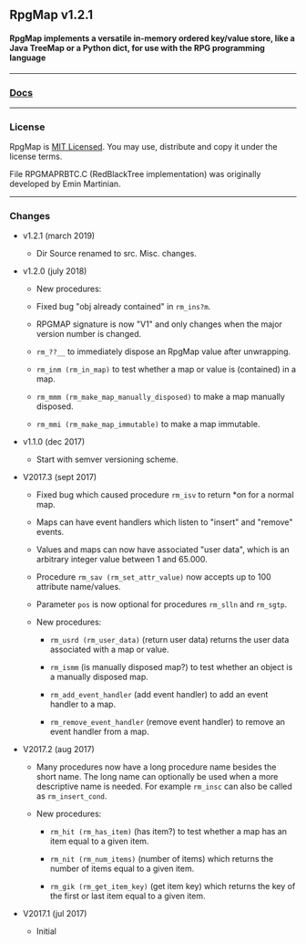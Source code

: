 ## RpgMap v1.2.1

#### RpgMap implements a versatile in-memory ordered key/value store, like a Java TreeMap or a Python dict, for use with the RPG programming language

***

### [Docs](https://johnerps.com/RpgMap/docs/index.html)

***

### License

RpgMap is [MIT Licensed](LICENSE). You may use, distribute and copy it under the license terms.

File RPGMAPRBTC.C (RedBlackTree implementation) was originally developed by Emin Martinian.

***

### Changes

* v1.2.1 (march 2019)

  * Dir Source renamed to src. Misc. changes.

* v1.2.0 (july 2018)

  * New procedures:

  * Fixed bug "obj already contained" in `rm_ins?m`.

  * RPGMAP signature is now "V1" and only changes when the major version number is changed.

  * `rm_??__` to immediately dispose an RpgMap value after unwrapping.

  * `rm_inm (rm_in_map)` to test whether a map or value is (contained) in a map.

  * `rm_mmm (rm_make_map_manually_disposed)` to make a map manually disposed.

  * `rm_mmi (rm_make_map_immutable)` to make a map immutable.

* v1.1.0 (dec 2017)

  * Start with semver versioning scheme.

* V2017.3 (sept 2017)

  * Fixed bug which caused procedure `rm_isv` to return *on for a normal map.

  * Maps can have event handlers which listen to "insert" and "remove" events.

  * Values and maps can now have associated "user data", which is an arbitrary integer value between 1 and 65.000.

  * Procedure `rm_sav (rm_set_attr_value)` now accepts up to 100 attribute name/values.

  * Parameter `pos` is now optional for procedures `rm_slln` and `rm_sgtp`.

  * New procedures:

    * `rm_usrd (rm_user_data)` (return user data) returns the user data associated with a map or value.

    * `rm_ismm` (is manually disposed map?) to test whether an object is a manually disposed map.

    * `rm_add_event_handler` (add event handler) to add an event handler to a map.

    * `rm_remove_event_handler` (remove event handler) to remove an event handler from a map.

* V2017.2 (aug 2017)

  * Many procedures now have a long procedure name besides the short name. The long name
  can optionally be used when a more descriptive name is needed. For example `rm_insc` can also be called as `rm_insert_cond`.

  * New procedures:

    * `rm_hit (rm_has_item)` (has item?) to test whether a map has an item equal to a given item.

    * `rm_nit (rm_num_items)` (number of items) which returns the number of items equal to a given item.

    * `rm_gik (rm_get_item_key)` (get item key) which returns the key of the first or last item equal to a given item.

* V2017.1 (jul 2017)

  * Initial

